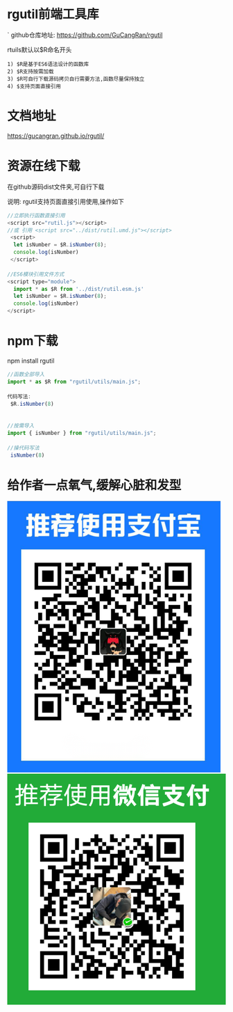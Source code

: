 # rgutil前端工具库
`
github仓库地址: https://github.com/GuCangRan/rgutil

rtuils默认以$R命名开头
```
1) $R是基于ES6语法设计的函数库
2) $R支持按需加载
3) $R可自行下载源码拷贝自行需要方法,函数尽量保持独立
4) $支持页面直接引用
```

# 文档地址
 https://gucangran.github.io/rgutil/

# 资源在线下载
在github源码dist文件夹,可自行下载

说明: rgutil支持页面直接引用使用,操作如下

```javascript
//立即执行函数直接引用
<script src="rutil.js"></script>
//或 引用 <script src="../dist/rutil.umd.js"></script>
 <script>
  let isNumber = $R.isNumber(8);
  console.log(isNumber)
 </script>

//ES6模块引用文件方式
<script type="module">
  import * as $R from '../dist/rutil.esm.js'
  let isNumber = $R.isNumber(8);
  console.log(isNumber)
</script>

```




# npm下载

npm install rgutil

```javascript
//函数全部导入
import * as $R from "rgutil/utils/main.js";

代码写法:
 $R.isNumber(8)


//按需导入
import { isNumber } from "rgutil/utils/main.js";

//操代码写法
 isNumber(8)

```







# 给作者一点氧气,缓解心脏和发型


![zhifubao](src/assets/zhifubao.png)![weixin](src/assets/weixin.png)

